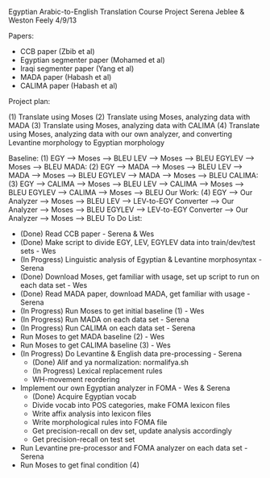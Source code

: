 Egyptian Arabic-to-English Translation Course Project
Serena Jeblee & Weston Feely
4/9/13

Papers:
- CCB paper (Zbib et al)
- Egyptian segmenter paper (Mohamed et al)
- Iraqi segmenter paper (Yang et al)
- MADA paper (Habash et al)
- CALIMA paper (Habash et al)

Project plan:

(1) Translate using Moses
(2) Translate using Moses, analyzing data with MADA
(3) Translate using Moses, analyzing data with CALIMA
(4) Translate using Moses, analyzing data with our own analyzer, and converting Levantine morphology to Egyptian morphology

Baseline:	(1)	EGY --> Moses --> BLEU
			LEV --> Moses --> BLEU
			EGYLEV --> Moses --> BLEU
MADA:		(2)	EGY --> MADA --> Moses --> BLEU
			LEV --> MADA --> Moses --> BLEU
			EGYLEV --> MADA --> Moses --> BLEU
CALIMA:		(3)	EGY --> CALIMA --> Moses --> BLEU
			LEV --> CALIMA --> Moses --> BLEU
			EGYLEV --> CALIMA --> Moses --> BLEU
Our Work:	(4)	EGY --> Our Analyzer --> Moses --> BLEU
			LEV --> LEV-to-EGY Converter --> Our Analyzer --> Moses --> BLEU
			EGYLEV --> LEV-to-EGY Converter --> Our Analyzer --> Moses --> BLEU
To Do List:
- (Done) Read CCB paper - Serena & Wes
- (Done) Make script to divide EGY, LEV, EGYLEV data into train/dev/test sets - Wes
- (In Progress) Linguistic analysis of Egyptian & Levantine morphosyntax - Serena
- (Done) Download Moses, get familiar with usage, set up script to run on each data set - Wes
- (Done) Read MADA paper, download MADA, get familiar with usage - Serena
- (In Progress) Run Moses to get initial baseline (1) - Wes
- (In Progress) Run MADA on each data set - Serena
- (In Progress) Run CALIMA on each data set - Serena
- Run Moses to get MADA baseline (2) - Wes
- Run Moses to get CALIMA baseline (3) - Wes
- (In Progress) Do Levantine & English data pre-processing - Serena
	- (Done) Alif and ya normalization: normalifya.sh
	- (In Progress) Lexical replacement rules
	- WH-movement reordering
- Implement our own Egyptian analyzer in FOMA - Wes & Serena
	- (Done) Acquire Egyptian vocab
	- Divide vocab into POS categories, make FOMA lexicon files
	- Write affix analysis into lexicon files
	- Write morphological rules into FOMA file
	- Get precision-recall on dev set, update analysis accordingly
	- Get precision-recall on test set
- Run Levantine pre-processor and FOMA analyzer on each data set - Serena
- Run Moses to get final condition (4)
